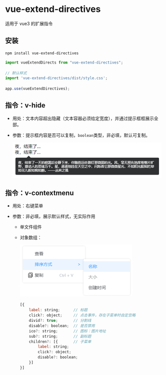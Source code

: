 # vue-extend-directives

适用于 vue3 的扩展指令

## 安装
 
```
npm install vue-extend-directives
```

```js
import vueExtendDirects from "vue-extend-directives";

// 默认样式
import 'vue-extend-directives/dist/style.css';  

app.use(vueExtendDirectives);
```
## 指令：v-hide

- 用处：文本内容超出隐藏（文本容器必须给定宽度），并通过提示框框展示全部。

- 参数：提示框内容是否可以复制，`boolean`类型，非必填，默认可复制。

    ![](./images/v-hide.png)

## 指令：v-contextmenu

- 用处：右键菜单

- 参数：非必填，展示默认样式，无实际作用

    - 单文件组件

    - 对象数组：

        ![](./images/contextmenu.png)

        ```js
        [{
            label: string;      // 标题
            click?: object;     // 点击事件，存在子菜单时自定忽略
            divid?: true;       // 分割线
            disable?: boolean;  // 是否禁用
            ico?: string;       // 图标：图片地址
            sub?: string;       // 副标题
            children?: [{       // 子菜单
                label: string;
                click?: object;
                disable?: boolean;
            }]
        }]
        ```


[badge-language]:https://github.com/LazyCat404/vue-extend-directives